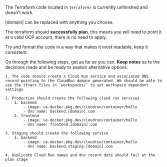 The Terraform code located in `terraform/` is currently unfinished and doesn't work.

[domain] can be replaced with anything you choose. 

The terraform should **successfully plan**, this means you will need to point it at a valid GCP account, there is no need to apply.

Try and format the code in a way that makes it most readable, keep it consistent. 

Go through the following steps, get as far as you can. **Keep notes** as to the decisions made and be ready to explain alternative options. 

```
1. The code should create a Cloud Run service and associated DNS record pointing to the CloudRun domain generated. We should be able to use the tfvars files in `workspaces/` to set workspace dependent settings

2. Production should create the following cloud run services
    1. backend
        - image: us-docker.pkg.dev/cloudrun/container/hello
        - dns name: backend.[domain].com
    2. frontend
        - image: us-docker.pkg.dev/cloudrun/container/hello
        - dns name: frontend.[domain].com

3. Staging should create the following service
    1. backend
        - image: us-docker.pkg.dev/cloudrun/container/hello
        - dns name: backend.staging-[domain].com

4. Duplicate Cloud Run names and dns record data should fail at the plan stage
```
